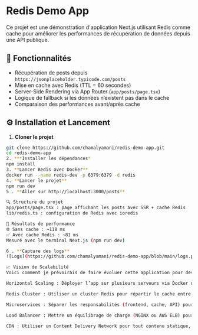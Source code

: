 # Redis Demo App

Ce projet est une démonstration d'application Next.js utilisant Redis comme cache pour améliorer les performances de récupération de données depuis une API publique.

## 🚀 Fonctionnalités

- Récupération de posts depuis `https://jsonplaceholder.typicode.com/posts`
- Mise en cache avec Redis (TTL = 60 secondes)
- Server-Side Rendering via App Router (`app/posts/page.tsx`)
- Logique de fallback si les données n’existent pas dans le cache
- Comparaison des performances avant/après cache

## ⚙️ Installation et Lancement

1. **Cloner le projet**
```bash
git clone https://github.com/chamalyamani/redis-demo-app.git
cd redis-demo-app
2. ***Installer les dépendances*
npm install
3. **Lancer Redis avec Docker**
docker run --name redis-dev -p 6379:6379 -d redis
4. **Lancer le projet**
npm run dev
5 . **Aller sur http://localhost:3000/posts**

🔍 Structure du projet
app/posts/page.tsx : page affichant les posts avec SSR + cache Redis
lib/redis.ts : configuration de Redis avec ioredis

🧪 Résultats de performance
🌐 Sans cache : ~118 ms
✅ Avec cache Redis : ~81 ms
Mesuré avec le terminal Next.js (npm run dev)

6 . **Capture des logs**
![Logs](https://github.com/chamalyamani/redis-demo-app/blob/main/logs.png)

📈 Vision de Scalabilité
Voici comment je prévoirais de faire évoluer cette application pour des milliers voire millions d’utilisateurs :

Horizontal Scaling : Déployer l’app sur plusieurs serveurs via Docker ou Vercel pour équilibrer la charge.

Redis Cluster : Utiliser un cluster Redis pour répartir le cache entre plusieurs nœuds et assurer une haute disponibilité.

Microservices : Séparer les responsabilités (frontend, cache, API) pour une meilleure maintenabilité.

Load Balancer : Mettre un équilibrage de charge (NGINX ou AWS ELB) pour répartir les requêtes efficacement.

CDN : Utiliser un Content Delivery Network pour tout contenu statique, ce que Next.js supporte très bien via Vercel.

